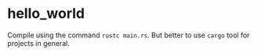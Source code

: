 # hello\_world

Compile using the command `rustc main.rs`. But better to use `cargo` tool for projects in general.
